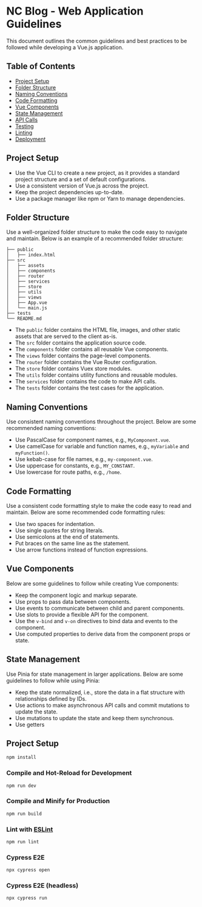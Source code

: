 # NC Blog - Web Application Guidelines

This document outlines the common guidelines and best practices to be followed while developing a Vue.js application.

## Table of Contents

- [Project Setup](#project-setup)
- [Folder Structure](#folder-structure)
- [Naming Conventions](#naming-conventions)
- [Code Formatting](#code-formatting)
- [Vue Components](#vue-components)
- [State Management](#state-management)
- [API Calls](#api-calls)
- [Testing](#testing)
- [Linting](#linting)
- [Deployment](#deployment)

## Project Setup

- Use the Vue CLI to create a new project, as it provides a standard project structure and a set of default configurations.
- Use a consistent version of Vue.js across the project.
- Keep the project dependencies up-to-date.
- Use a package manager like npm or Yarn to manage dependencies.

## Folder Structure

Use a well-organized folder structure to make the code easy to navigate and maintain. Below is an example of a recommended folder structure:

```
├── public
│   ├── index.html
├── src
│   ├── assets
│   ├── components
│   ├── router
│   ├── services
│   ├── store
│   ├── utils
│   ├── views
│   ├── App.vue
│   └── main.js
├── tests
└── README.md
```

- The `public` folder contains the HTML file, images, and other static assets that are served to the client as-is.
- The `src` folder contains the application source code.
- The `components` folder contains all reusable Vue components.
- The `views` folder contains the page-level components.
- The `router` folder contains the Vue Router configuration.
- The `store` folder contains Vuex store modules.
- The `utils` folder contains utility functions and reusable modules.
- The `services` folder contains the code to make API calls.
- The `tests` folder contains the test cases for the application.

## Naming Conventions

Use consistent naming conventions throughout the project. Below are some recommended naming conventions:

- Use PascalCase for component names, e.g., `MyComponent.vue`.
- Use camelCase for variable and function names, e.g., `myVariable` and `myFunction()`.
- Use kebab-case for file names, e.g., `my-component.vue`.
- Use uppercase for constants, e.g., `MY_CONSTANT`.
- Use lowercase for route paths, e.g., `/home`.

## Code Formatting

Use a consistent code formatting style to make the code easy to read and maintain. Below are some recommended code formatting rules:

- Use two spaces for indentation.
- Use single quotes for string literals.
- Use semicolons at the end of statements.
- Put braces on the same line as the statement.
- Use arrow functions instead of function expressions.

## Vue Components

Below are some guidelines to follow while creating Vue components:

- Keep the component logic and markup separate.
- Use props to pass data between components.
- Use events to communicate between child and parent components.
- Use slots to provide a flexible API for the component.
- Use the `v-bind` and `v-on` directives to bind data and events to the component.
- Use computed properties to derive data from the component props or state.

## State Management

Use Pinia for state management in larger applications. Below are some guidelines to follow while using Pinia:

- Keep the state normalized, i.e., store the data in a flat structure with relationships defined by IDs.
- Use actions to make asynchronous API calls and commit mutations to update the state.
- Use mutations to update the state and keep them synchronous.
- Use getters

## Project Setup

```sh
npm install
```

### Compile and Hot-Reload for Development

```sh
npm run dev
```

### Compile and Minify for Production

```sh
npm run build
```

### Lint with [ESLint](https://eslint.org/)

```sh
npm run lint
```

### Cypress E2E

```sh
npx cypress open
```

### Cypress E2E (headless)

```sh
npx cypress run
```